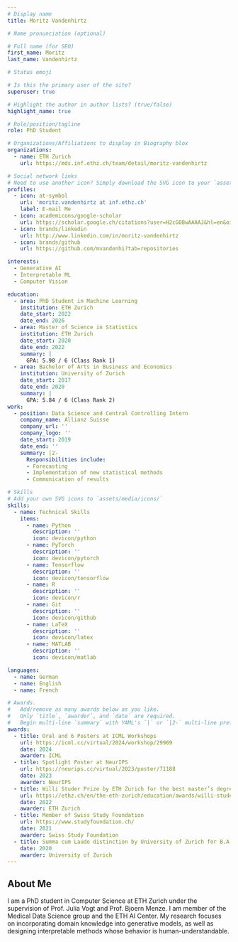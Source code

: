 ```yaml
---
# Display name
title: Moritz Vandenhirtz

# Name pronunciation (optional)

# Full name (for SEO)
first_name: Moritz
last_name: Vandenhirtz

# Status emoji

# Is this the primary user of the site?
superuser: true

# Highlight the author in author lists? (true/false)
highlight_name: true

# Role/position/tagline
role: PhD Student

# Organizations/Affiliations to display in Biography blox
organizations:
  - name: ETH Zurich
    url: https://mds.inf.ethz.ch/team/detail/moritz-vandenhirtz

# Social network links
# Need to use another icon? Simply download the SVG icon to your `assets/media/icons/` folder.
profiles:
  - icon: at-symbol
    url: 'moritz.vandenhirtz at inf.ethz.ch'
    label: E-mail Me
  - icon: academicons/google-scholar
    url: https://scholar.google.ch/citations?user=H2cG0BwAAAAJ&hl=en&oi=sra
  - icon: brands/linkedin
    url: http://www.linkedin.com/in/moritz-vandenhirtz
  - icon: brands/github
    url: https://github.com/mvandenhi?tab=repositories

interests:
  - Generative AI 
  - Interpretable ML
  - Computer Vision

education:
  - area: PhD Student in Machine Learning
    institution: ETH Zurich
    date_start: 2022
    date_end: 2026
  - area: Master of Science in Statistics
    institution: ETH Zurich
    date_start: 2020
    date_end: 2022
    summary: |
      GPA: 5.98 / 6 (Class Rank 1)
  - area: Bachelor of Arts in Business and Economics
    institution: University of Zurich
    date_start: 2017
    date_end: 2020
    summary: |
      GPA: 5.84 / 6 (Class Rank 2)
work:
  - position: Data Science and Central Controlling Intern
    company_name: Allianz Suisse
    company_url: ''
    company_logo: ''
    date_start: 2019
    date_end: ''
    summary: |2-
      Responsibilities include:
      - Forecasting
      - Implementation of new statistical methods
      - Communication of results

# Skills
# Add your own SVG icons to `assets/media/icons/`
skills:
  - name: Technical Skills
    items:
      - name: Python
        description: ''
        icon: devicon/python
      - name: PyTorch
        description: ''
        icon: devicon/pytorch
      - name: Tensorflow
        description: ''
        icon: devicon/tensorflow
      - name: R
        description: ''
        icon: devicon/r
      - name: Git
        description: ''
        icon: devicon/github
      - name: LaTeX
        description: ''
        icon: devicon/latex
      - name: MATLAB
        description: ''
        icon: devicon/matlab

languages:
  - name: German
  - name: English
  - name: French

# Awards.
#   Add/remove as many awards below as you like.
#   Only `title`, `awarder`, and `date` are required.
#   Begin multi-line `summary` with YAML's `|` or `|2-` multi-line prefix and indent 2 spaces below.
awards:
  - title: Oral and 6 Posters at ICML Workshops
    url: https://icml.cc/virtual/2024/workshop/29969
    date: 2024
    awarder: ICML
  - title: Spotlight Poster at NeurIPS
    url: https://neurips.cc/virtual/2023/poster/71188
    date: 2023
    awarder: NeurIPS
  - title: Willi Studer Prize by ETH Zurich for the best master’s degree in Statistics (D-MATH)
    url: https://ethz.ch/en/the-eth-zurich/education/awards/willi-studer-prize.html
    date: 2022
    awarder: ETH Zurich
  - title: Member of Swiss Study Foundation
    url: https://www.studyfoundation.ch/
    date: 2021
    awarder: Swiss Study Foundation
  - title: Summa cum Laude distinction by University of Zurich for B.A. in Business and Economics
    date: 2020
    awarder: University of Zurich
---
```


## About Me

I am a PhD student in Computer Science at ETH Zurich under the supervision of Prof. Julia Vogt and Prof. Bjoern Menze. I am member of the Medical Data Science group and the ETH AI Center. My research focuses on incorporating domain knowledge into generative models, as well as designing interpretable methods whose behavior is human-understandable.